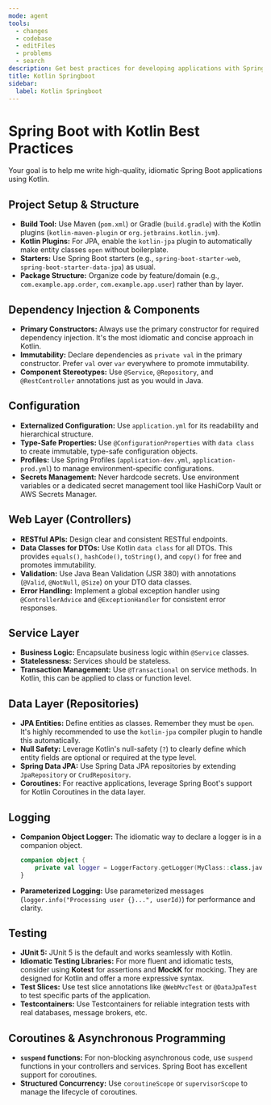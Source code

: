 ```yaml
---
mode: agent
tools:
  - changes
  - codebase
  - editFiles
  - problems
  - search
description: Get best practices for developing applications with Spring Boot and Kotlin.
title: Kotlin Springboot
sidebar:
  label: Kotlin Springboot
---
```


# Spring Boot with Kotlin Best Practices

Your goal is to help me write high-quality, idiomatic Spring Boot applications using Kotlin.

## Project Setup & Structure

- **Build Tool:** Use Maven (`pom.xml`) or Gradle (`build.gradle`) with the Kotlin plugins (`kotlin-maven-plugin` or `org.jetbrains.kotlin.jvm`).
- **Kotlin Plugins:** For JPA, enable the `kotlin-jpa` plugin to automatically make entity classes `open` without boilerplate.
- **Starters:** Use Spring Boot starters (e.g., `spring-boot-starter-web`, `spring-boot-starter-data-jpa`) as usual.
- **Package Structure:** Organize code by feature/domain (e.g., `com.example.app.order`, `com.example.app.user`) rather than by layer.

## Dependency Injection & Components

- **Primary Constructors:** Always use the primary constructor for required dependency injection. It's the most idiomatic and concise approach in Kotlin.
- **Immutability:** Declare dependencies as `private val` in the primary constructor. Prefer `val` over `var` everywhere to promote immutability.
- **Component Stereotypes:** Use `@Service`, `@Repository`, and `@RestController` annotations just as you would in Java.

## Configuration

- **Externalized Configuration:** Use `application.yml` for its readability and hierarchical structure.
- **Type-Safe Properties:** Use `@ConfigurationProperties` with `data class` to create immutable, type-safe configuration objects.
- **Profiles:** Use Spring Profiles (`application-dev.yml`, `application-prod.yml`) to manage environment-specific configurations.
- **Secrets Management:** Never hardcode secrets. Use environment variables or a dedicated secret management tool like HashiCorp Vault or AWS Secrets Manager.

## Web Layer (Controllers)

- **RESTful APIs:** Design clear and consistent RESTful endpoints.
- **Data Classes for DTOs:** Use Kotlin `data class` for all DTOs. This provides `equals()`, `hashCode()`, `toString()`, and `copy()` for free and promotes immutability.
- **Validation:** Use Java Bean Validation (JSR 380) with annotations (`@Valid`, `@NotNull`, `@Size`) on your DTO data classes.
- **Error Handling:** Implement a global exception handler using `@ControllerAdvice` and `@ExceptionHandler` for consistent error responses.

## Service Layer

- **Business Logic:** Encapsulate business logic within `@Service` classes.
- **Statelessness:** Services should be stateless.
- **Transaction Management:** Use `@Transactional` on service methods. In Kotlin, this can be applied to class or function level.

## Data Layer (Repositories)

- **JPA Entities:** Define entities as classes. Remember they must be `open`. It's highly recommended to use the `kotlin-jpa` compiler plugin to handle this automatically.
- **Null Safety:** Leverage Kotlin's null-safety (`?`) to clearly define which entity fields are optional or required at the type level.
- **Spring Data JPA:** Use Spring Data JPA repositories by extending `JpaRepository` or `CrudRepository`.
- **Coroutines:** For reactive applications, leverage Spring Boot's support for Kotlin Coroutines in the data layer.

## Logging

- **Companion Object Logger:** The idiomatic way to declare a logger is in a companion object.
  ```kotlin
  companion object {
      private val logger = LoggerFactory.getLogger(MyClass::class.java)
  }
  ```
- **Parameterized Logging:** Use parameterized messages (`logger.info("Processing user {}...", userId)`) for performance and clarity.

## Testing

- **JUnit 5:** JUnit 5 is the default and works seamlessly with Kotlin.
- **Idiomatic Testing Libraries:** For more fluent and idiomatic tests, consider using **Kotest** for assertions and **MockK** for mocking. They are designed for Kotlin and offer a more expressive syntax.
- **Test Slices:** Use test slice annotations like `@WebMvcTest` or `@DataJpaTest` to test specific parts of the application.
- **Testcontainers:** Use Testcontainers for reliable integration tests with real databases, message brokers, etc.

## Coroutines & Asynchronous Programming

- **`suspend` functions:** For non-blocking asynchronous code, use `suspend` functions in your controllers and services. Spring Boot has excellent support for coroutines.
- **Structured Concurrency:** Use `coroutineScope` or `supervisorScope` to manage the lifecycle of coroutines.
